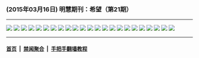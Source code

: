 ### (2015年03月16日) 明慧期刊：希望（第21期）

---

<img src="http://qikan.minghui.org/mhqkpage/qikanimage/2015/03/16/xw-21-read-online1.png"/> 

<img src="http://qikan.minghui.org/mhqkpage/qikanimage/2015/03/16/xw-21-read-online2.png"/> 

<img src="http://qikan.minghui.org/mhqkpage/qikanimage/2015/03/16/xw-21-read-online3.png"/> 

<img src="http://qikan.minghui.org/mhqkpage/qikanimage/2015/03/16/xw-21-read-online4.png"/> 

<img src="http://qikan.minghui.org/mhqkpage/qikanimage/2015/03/16/xw-21-read-online5.png"/> 

<img src="http://qikan.minghui.org/mhqkpage/qikanimage/2015/03/16/xw-21-read-online6.png"/> 

<img src="http://qikan.minghui.org/mhqkpage/qikanimage/2015/03/16/xw-21-read-online7.png"/> 

<img src="http://qikan.minghui.org/mhqkpage/qikanimage/2015/03/16/xw-21-read-online8.png"/> 

<img src="http://qikan.minghui.org/mhqkpage/qikanimage/2015/03/16/xw-21-read-online9.png"/> 

<img src="http://qikan.minghui.org/mhqkpage/qikanimage/2015/03/16/xw-21-read-online10.png"/> 

<img src="http://qikan.minghui.org/mhqkpage/qikanimage/2015/03/16/xw-21-read-online11.png"/> 

<img src="http://qikan.minghui.org/mhqkpage/qikanimage/2015/03/16/xw-21-read-online12.png"/> 

<img src="http://qikan.minghui.org/mhqkpage/qikanimage/2015/03/16/xw-21-read-online13.png"/> 

<img src="http://qikan.minghui.org/mhqkpage/qikanimage/2015/03/16/xw-21-read-online14.png"/> 

<img src="http://qikan.minghui.org/mhqkpage/qikanimage/2015/03/16/xw-21-read-online15.png"/> 

<img src="http://qikan.minghui.org/mhqkpage/qikanimage/2015/03/16/xw-21-read-online16.png"/> 

<img src="http://qikan.minghui.org/mhqkpage/qikanimage/2015/03/16/xw-21-read-online17.png"/> 

<img src="http://qikan.minghui.org/mhqkpage/qikanimage/2015/03/16/xw-21-read-online18.png"/> 

<img src="http://qikan.minghui.org/mhqkpage/qikanimage/2015/03/16/xw-21-read-online19.png"/> 

<img src="http://qikan.minghui.org/mhqkpage/qikanimage/2015/03/16/xw-21-read-online20.png"/> 

<img src="http://qikan.minghui.org/mhqkpage/qikanimage/2015/03/16/xw-21-read-online21.png"/> 

<img src="http://qikan.minghui.org/mhqkpage/qikanimage/2015/03/16/xw-21-read-online22.png"/> 

<img src="http://qikan.minghui.org/mhqkpage/qikanimage/2015/03/16/xw-21-read-online23.png"/> 



---

#### [首页](../../../..) &nbsp;|&nbsp; [禁闻聚合](https://github.com/gfw-breaker/banned-news) &nbsp;|&nbsp; [手把手翻墙教程](https://github.com/gfw-breaker/guides) 